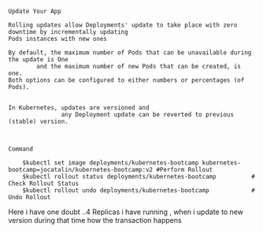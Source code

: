 `Update Your App`

    Rolling updates allow Deployments' update to take place with zero downtime by incrementally updating
    Pods instances with new ones

    By default, the maximum number of Pods that can be unavailable during the update is One 
            and the maximum number of new Pods that can be created, is one.
    Both options can be configured to either numbers or percentages (of Pods).
     
     
    In Kubernetes, updates are versioned and 
                   any Deployment update can be reverted to previous (stable) version.
                   
    
    
    Command
    
        $kubectl set image deployments/kubernetes-bootcamp kubernetes-bootcamp=jocatalin/kubernetes-bootcamp:v2 #Perform Rollout
        $kubectl rollout status deployments/kubernetes-bootcamp          # Check Rollout Status
        $kubectl rollout undo deployments/kubernetes-bootcamp            # Undo Rollout
    


Here i have one doubt ..4 Replicas i have running , when i update to new version during that time how the transaction happens
